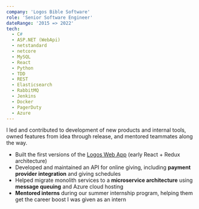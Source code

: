 ```yaml
---
company: 'Logos Bible Software'
role: 'Senior Software Engineer'
dateRange: '2015 => 2022'
tech:
  - C#
  - ASP.NET (WebApi)
  - netstandard
  - netcore
  - MySQL
  - React
  - Python
  - TDD
  - REST
  - Elasticsearch
  - RabbitMQ
  - Jenkins
  - Docker
  - PagerDuty
  - Azure
---
```


I led and contributed to development of new products and internal tools, owned features from idea through release, and mentored teammates along the way.

- Built the first versions of the [Logos Web App](https://app.logos.com) (early React + Redux architecture)
- Developed and maintained an API for online giving, including **payment provider integration** and giving schedules
- Helped migrate monolith services to a **microservice architecture** using **message queuing** and Azure cloud hosting
- **Mentored interns** during our summer internship program, helping them get the career boost I was given as an intern
